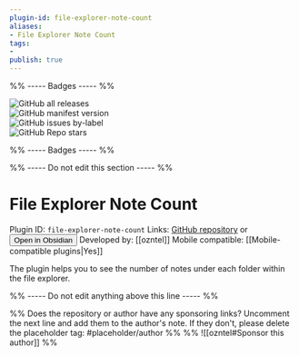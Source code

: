 ```yaml
---
plugin-id: file-explorer-note-count
aliases:
- File Explorer Note Count
tags: 
- 
publish: true
---
```


%% ----- Badges ----- %%

![GitHub all releases](https://img.shields.io/github/downloads/ozntel/file-explorer-note-count/total?color=573E7A&logo=github&style=for-the-badge)   
![GitHub manifest version](https://img.shields.io/github/manifest-json/v/ozntel/file-explorer-note-count?color=573E7A&logo=github&style=for-the-badge)   
![GitHub issues by-label](https://img.shields.io/github/issues/ozntel/file-explorer-note-count/help%20wanted?color=573E7A&logo=github&style=for-the-badge)   
![GitHub Repo stars](https://img.shields.io/github/stars/ozntel/file-explorer-note-count?color=573E7A&logo=github&style=for-the-badge)

%% ----- Badges ----- %%

%% ----- Do not edit this section ----- %%

# File Explorer Note Count

Plugin ID: `file-explorer-note-count`
Links: [GitHub repository](https://github.com/ozntel/file-explorer-note-count) or [<button id=HH>Open in Obsidian</button>](obsidian://goto-plugin?id=file-explorer-note-count)
Developed by: [[ozntel]]
Mobile compatible: [[Mobile-compatible plugins|Yes]]

The plugin helps you to see the number of notes under each folder within the file explorer.

%% ----- Do not edit anything above this line ----- %% 

%% Does the repository or author have any sponsoring links? Uncomment the next line and add them to the author's note. If they don't, please delete the placeholder tag: #placeholder/author %%
%% ![[ozntel#Sponsor this author]] %%

